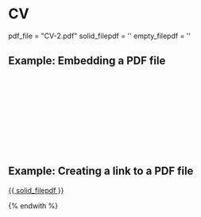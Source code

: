 # CV

<!--- file: docs/howto/embedding_pdf.md --->
pdf_file = "CV-2.pdf"
solid_filepdf = '<i class="fas fa-file-pdf"></i>'
empty_filepdf = '<i class="far fa-file-pdf"></i>'

## Example: Embedding a PDF file

<object data="{{ pdf_file }}" type="application/pdf">
    <embed src="{{ pdf_file }}" type="application/pdf" />
</object>

## Example: Creating a link to a PDF file

<a href="{{ pdf_file }}" class="image fit">{{ solid_filepdf }}</a>

{% endwith %}